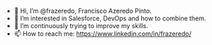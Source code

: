 - 👋 Hi, I’m @frazeredo, Francisco Azeredo Pinto.
- 👀 I’m interested in Salesforce, DevOps and how to combine them.
- 🌱 I’m continuously trying to improve my skills.
- 📫 How to reach me: https://www.linkedin.com/in/frazeredo/

<!---
frazeredo/frazeredo is a ✨ special ✨ repository because its `README.md` (this file) appears on your GitHub profile.
You can click the Preview link to take a look at your changes.
--->
